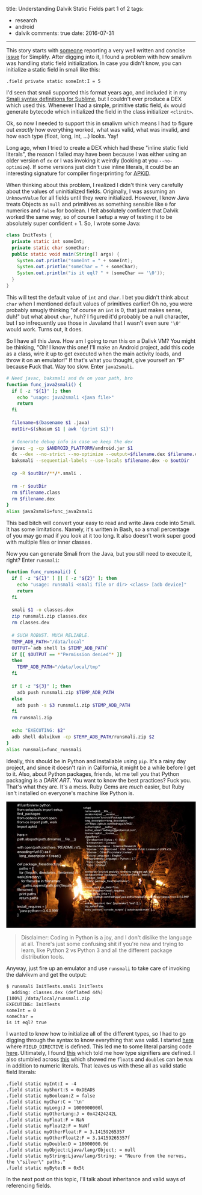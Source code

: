 title: Understanding Dalvik Static Fields part 1 of 2
tags:
  - research
  - android
  - dalvik
comments: true
date: 2016-07-31
---

This story starts with [someone](https://github.com/teDDyGH) reporting a very well written and concise [issue](https://github.com/CalebFenton/simplify/issues/50) for Simplify. After digging into it, I found a problem with how smalivm was handling static field initialization. In case you didn't know, you can initialize a static field in smali like this:

```smali
.field private static someInt:I = 5
```

I'd seen that smali supported this format years ago, and included it in my [Smali syntax definitions for Sublime](https://github.com/ShaneWilton/sublime-smali), but I couldn't ever produce a DEX which used this. Whenever I had a simple, primitive static field, `dx` would generate bytecode which initialized the field in the class initializer `<clinit>`.

Ok, so now I needed to support this in smalivm which means I had to figure out _exactly_ how everything worked, what was valid, what was invalid, and how each type (float, long, int, ...) looks. Yay!

<!-- more -->

Long ago, when I tried to create a DEX which had these "inline static field literals", the reason I failed may have been because I was either using an older version of `dx` or I was invoking it weirdly (looking at you `--no-optimize`). If some versions just didn't use inline literals, it could be an interesting signature for compiler fingerprinting for [APKiD](https://github.com/rednaga/APKiD).

When thinking about this problem, I realized I didn't think very carefully about the values of uninitialized fields. Originally, I was assuming an `UnknownValue` for all fields until they were initialized. However, I know Java treats Objects as `null` and primitives as something sensible like `0` for numerics and `false` for boolean. I felt absolutely confident that Dalvik worked the same way, so of course I setup a way of testing it to be absolutely super confident + 1. So, I wrote some Java:

```java
class InitTests {
  private static int someInt;
  private static char someChar;
  public static void main(String[] args) {
    System.out.println("someInt = " + someInt);
    System.out.println("someChar = " + someChar);
    System.out.println("is it eql? " + (someChar == '\0'));
  }
}
```

This will test the default value of `int` and `char`. I bet you didn't think about `char` when I mentioned default values of primitives earlier! Oh no, you were probably smugly thinking "of course an `int` is 0, that just makes sense, duh!" but what about `char`, huh? I figured it'd probably be a null character, but I so infrequently use those in Javaland that I wasn't even sure `'\0'` would work. Turns out, it does.

So I have all this Java. How am I going to run this on a Dalivk VM? You might be thinking, "Oh! I know this one! I'll make an Android project, add this code as a class, wire it up to get executed when the main activity loads, and throw it on an emulator!" If that's what you thought, give yourself an "**F**" because **F**uck that. Way too slow. Enter `java2smali`.

```bash
# Need javac, baksmali and dx on your path, bro
function func_java2smali() {
  if [ -z "${1}" ]; then
    echo "usage: java2smali <java file>"
    return
  fi

  filename=$(basename $1 .java)
  outDir=$(shasum $1 | awk '{print $1}')

  # Generate debug info in case we keep the dex
  javac -g -cp $ANDROID_PLATFORM/android.jar $1
  dx --dex --no-strict --no-optimize --output=$filename.dex $filename.class
  baksmali --sequential-labels --use-locals $filename.dex -o $outDir

  cp -R $outDir/**/*.smali .

  rm -r $outDir
  rm $filename.class
  rm $filename.dex
}
alias java2smali=func_java2smali
```

This bad bitch will convert your easy to read and write Java code into Smali. It has some limitations. Namely, it's written in Bash, so a small percentage of you may go mad if you look at it too long. It also doesn't work super good with multiple files or inner classes.

Now you can generate Smali from the Java, but you still need to execute it, right? Enter `runsmali`:

```bash
function func_runsmali() {
  if [ -z "${1}" ] || [ -z "${2}" ]; then
    echo "usage: runsmali <smali file or dir> <class> [adb device]"
    return
  fi

  smali $1 -o classes.dex
  zip runsmali.zip classes.dex
  rm classes.dex

  # SUCH ROBUST. MUCH RELIABLE.
  TEMP_ADB_PATH="/data/local"
  OUTPUT=`adb shell ls $TEMP_ADB_PATH`
  if [[ $OUTPUT == *"Permission denied"* ]]
  then
    TEMP_ADB_PATH="/data/local/tmp"
  fi

  if [ -z "${3}" ]; then
    adb push runsmali.zip $TEMP_ADB_PATH
  else
    adb push -s $3 runsmali.zip $TEMP_ADB_PATH
  fi
  rm runsmali.zip

  echo "EXECUTING: $2"
  adb shell dalvikvm -cp $TEMP_ADB_PATH/runsmali.zip $2
}
alias runsmali=func_runsmali
```

Ideally, this should be in Python and installable using `pip`. It's a rainy day project, and since it doesn't rain in California, it might be a while before I get to it. Also, about Python packages, friends, let me tell you that Python packaging is a _DARK ART_. You want to know the best practices? Fuck you. That's what they are. It's a mess. Ruby Gems are _much_ easier, but Ruby isn't installed on everyone's machine like Python is.

![](/images/understanding-dalvik-static-fields/black_magic.png)

> Disclaimer: Coding in Python is a joy, and I don't dislike the language at all. There's just some confusing shit if you're new and trying to learn, like Python 2 vs Python 3 and all the different package distribution tools.

Anyway, just fire up an emulator and use `runsmali` to take care of invoking the dalvikvm and get the output:

```
$ runsmali InitTests.smali InitTests
  adding: classes.dex (deflated 44%)
[100%] /data/local/runsmali.zip
EXECUTING: InitTests
someInt = 0
someChar =
is it eql? true
```

I wanted to know how to initialize all of the different types, so I had to go digging through the syntax to know everything that was valid. I started [here](https://github.com/JesusFreke/smali/blob/master/smali/src/main/antlr/smaliParser.g#L481) where `FIELD_DIRECTIVE` is defined. This led me to some literal parsing code [here](https://github.com/JesusFreke/smali/blob/master/smali/src/main/antlr/smaliTreeWalker.g#L267). Ultimately, I found [this](https://github.com/JesusFreke/smali/blob/master/smali/src/main/jflex/smaliLexer.jflex#L288) which told me how type signifiers are defined. I also stumbled across [this](https://github.com/JesusFreke/smali/blob/master/smali/src/main/jflex/smaliLexer.jflex#L203) which showed me `float`s and `double`s can be `NaN` in addition to numeric literals. That leaves us with these all as valid static field literals:

```smali
.field static myInt:I = -4
.field static myShort:S = 0xDEADS
.field static myBoolean:Z = false
.field static myChar:C = '\n'
.field static myLong:J = 1000000000l
.field static myOtherLong:J = 0x42424242L
.field static myFloat:F = NaN
.field static myFloat2:F = NaNf
.field static myOtherFloat:F = 3.14159265357
.field static myOtherFloat2:F = 3.14159265357f
.field static myDouble:D = 10000000.9d
.field static myObject:Ljava/lang/Object; = null
.field static myString:Ljava/lang/String; = "Neuro from the nerves, the \"silver\" paths."
.field static myByte:B = 0x5t
```

In the next post on this topic, I'll talk about inheritance and valid ways of referencing fields.